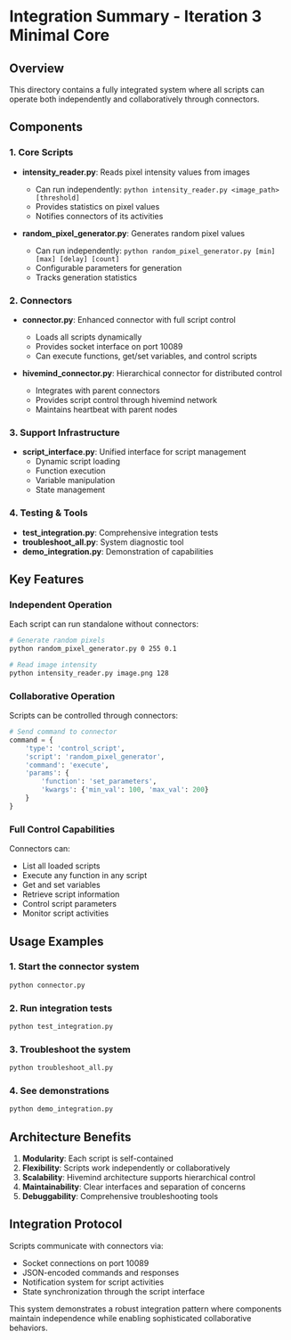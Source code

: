 # Integration Summary - Iteration 3 Minimal Core

## Overview
This directory contains a fully integrated system where all scripts can operate both independently and collaboratively through connectors.

## Components

### 1. Core Scripts
- **intensity_reader.py**: Reads pixel intensity values from images
  - Can run independently: `python intensity_reader.py <image_path> [threshold]`
  - Provides statistics on pixel values
  - Notifies connectors of its activities

- **random_pixel_generator.py**: Generates random pixel values
  - Can run independently: `python random_pixel_generator.py [min] [max] [delay] [count]`
  - Configurable parameters for generation
  - Tracks generation statistics

### 2. Connectors
- **connector.py**: Enhanced connector with full script control
  - Loads all scripts dynamically
  - Provides socket interface on port 10089
  - Can execute functions, get/set variables, and control scripts

- **hivemind_connector.py**: Hierarchical connector for distributed control
  - Integrates with parent connectors
  - Provides script control through hivemind network
  - Maintains heartbeat with parent nodes

### 3. Support Infrastructure
- **script_interface.py**: Unified interface for script management
  - Dynamic script loading
  - Function execution
  - Variable manipulation
  - State management

### 4. Testing & Tools
- **test_integration.py**: Comprehensive integration tests
- **troubleshoot_all.py**: System diagnostic tool
- **demo_integration.py**: Demonstration of capabilities

## Key Features

### Independent Operation
Each script can run standalone without connectors:
```bash
# Generate random pixels
python random_pixel_generator.py 0 255 0.1

# Read image intensity
python intensity_reader.py image.png 128
```

### Collaborative Operation
Scripts can be controlled through connectors:
```python
# Send command to connector
command = {
    'type': 'control_script',
    'script': 'random_pixel_generator',
    'command': 'execute',
    'params': {
        'function': 'set_parameters',
        'kwargs': {'min_val': 100, 'max_val': 200}
    }
}
```

### Full Control Capabilities
Connectors can:
- List all loaded scripts
- Execute any function in any script
- Get and set variables
- Retrieve script information
- Control script parameters
- Monitor script activities

## Usage Examples

### 1. Start the connector system
```bash
python connector.py
```

### 2. Run integration tests
```bash
python test_integration.py
```

### 3. Troubleshoot the system
```bash
python troubleshoot_all.py
```

### 4. See demonstrations
```bash
python demo_integration.py
```

## Architecture Benefits

1. **Modularity**: Each script is self-contained
2. **Flexibility**: Scripts work independently or collaboratively
3. **Scalability**: Hivemind architecture supports hierarchical control
4. **Maintainability**: Clear interfaces and separation of concerns
5. **Debuggability**: Comprehensive troubleshooting tools

## Integration Protocol

Scripts communicate with connectors via:
- Socket connections on port 10089
- JSON-encoded commands and responses
- Notification system for script activities
- State synchronization through the script interface

This system demonstrates a robust integration pattern where components maintain independence while enabling sophisticated collaborative behaviors.